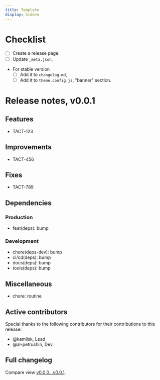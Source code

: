```yaml
---
title: Template
display: hidden
---
```


# Checklist

- [ ] Create a release page.
- [ ] Update `_meta.json`.
- For stable version
  - [ ] Add it to `changelog.md`,
  - [ ] Add it to `theme.config.js`, "banner" section.

# Release notes, v0.0.1

## Features

- TACT-123

## Improvements

- TACT-456

## Fixes

- TACT-789

## Dependencies

### Production

- feat(deps): bump

### Development

- chore(deps-dev): bump
- ci/cd(deps): bump
- docs(deps): bump
- tools(deps): bump

## Miscellaneous

- chore: routine

## Active contributors

Special thanks to the following contributors for their contributions to this release:
- @kamilsk, Lead
- @al-petrushin, Dev

## Full changelog

Compare view [v0.0.0...v0.0.1][].

[v0.0.0...v0.0.1]: https://github.com/tact-app/web/compare/v0.0.0...v0.0.1
